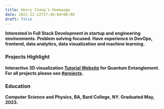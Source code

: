 ```yaml
---
title: Henry Chang's Homepage
date: 2021-12-22T17:46:04+08:00
draft: false
---
```

**Interested in Full Stack Development in startup and engineering environments. Problem solving focused. Have experience in DevOps, frontend, data analytics, data visualization and machine learning.**

### **Projects Highlight**
**Interactive 3D visualization [Tutorial Website](https://quantum.bard.edu/hc) for Quantum Entanglement.**  
**For all projects please see [#projects](/tags/project/).**


### **Education**
**Computer Science and Physics, BA, Bard College, NY. Graduated May, 2023.** 
